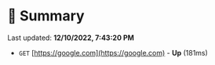 # 📖 Summary
Last updated: **12/10/2022, 7:43:20 PM**

- `GET` [https://google.com](https://google.com) - **Up** (181ms)
